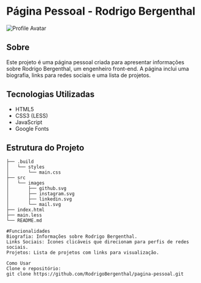 # Página Pessoal - Rodrigo Bergenthal

![Profile Avatar](https://avatars.githubusercontent.com/u/116042656?v=4)

## Sobre

Este projeto é uma página pessoal criada para apresentar informações sobre Rodrigo Bergenthal, um engenheiro front-end. A página inclui uma biografia, links para redes sociais e uma lista de projetos.

## Tecnologias Utilizadas

- HTML5
- CSS3 (LESS)
- JavaScript
- Google Fonts

## Estrutura do Projeto

```plaintext
├── .build
│   └── styles
│       └── main.css
├── src
│   └── images
│       ├── github.svg
│       ├── instagram.svg
│       ├── linkedin.svg
│       └── mail.svg
├── index.html
├── main.less
└── README.md

#Funcionalidades
Biografia: Informações sobre Rodrigo Bergenthal.
Links Sociais: Ícones clicáveis que direcionam para perfis de redes sociais.
Projetos: Lista de projetos com links para visualização.

Como Usar
Clone o repositório:
git clone https://github.com/RodrigoBergenthal/pagina-pessoal.git
